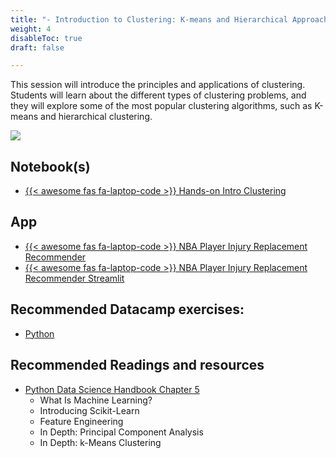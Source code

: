 ```yaml
---
title: "- Introduction to Clustering: K-means and Hierarchical Approaches"
weight: 4
disableToc: true
draft: false

---
```


This session will introduce the principles and applications of clustering. Students will learn about the different types of clustering problems, and they will explore some of the most popular clustering algorithms, such as K-means and hierarchical clustering.


![](https://raw.githubusercontent.com/aaubs/ds-master/main/data/Images/nba_Clustering_yale.png)


## Notebook(s)
* [{{< awesome fas fa-laptop-code >}} Hands-on Intro Clustering](https://colab.research.google.com/github/aaubs/ds-master/blob/main/notebooks/M1_Clustering_v6.ipynb)
<!-- * [{{< awesome fas fa-laptop-code >}} Hands-on Intro Clustering Solutions](https://colab.research.google.com/github/aaubs/ds-master/blob/main/notebooks/M1_Clustering_v6_Solutions.ipynb) -->

## App
* [{{< awesome fas fa-laptop-code >}} NBA Player Injury Replacement Recommender](https://github.com/aaubs/ds-master/tree/main/apps/M1-InjuryReplacement-streamlit)
* [{{< awesome fas fa-laptop-code >}} NBA Player Injury Replacement Recommender Streamlit](https://injuryreplacement-9dqxgbmk9zbfqveaxqfqtd.streamlit.app/)

## Recommended Datacamp exercises:
   * [Python](https://learn.datacamp.com/courses/unsupervised-learning-in-python) 

## Recommended Readings and resources
* [Python Data Science Handbook Chapter 5](https://jakevdp.github.io/PythonDataScienceHandbook/)
    * What Is Machine Learning?
    * Introducing Scikit-Learn
    * Feature Engineering
    * In Depth: Principal Component Analysis
    * In Depth: k-Means Clustering

<!-- * Implementation tutorials on YT PCA and K-means from [this list](https://www.youtube.com/playlist?list=PLqnslRFeH2Upcrywf-u2etjdxxkL8nl7E)

## Intro slides

Use arrows keys on keyboard to navigate. Alternatively [fullscreen slides](https://SDS-AAU.github.io/SDS-master/M1/slides/SDS-M1-UML_Intro.pdf) 
  
{{< IncludeSlides "https://SDS-AAU.github.io/SDS-master/M1/slides/SDS-M1-UML_Intro.pdf" >}} -->
